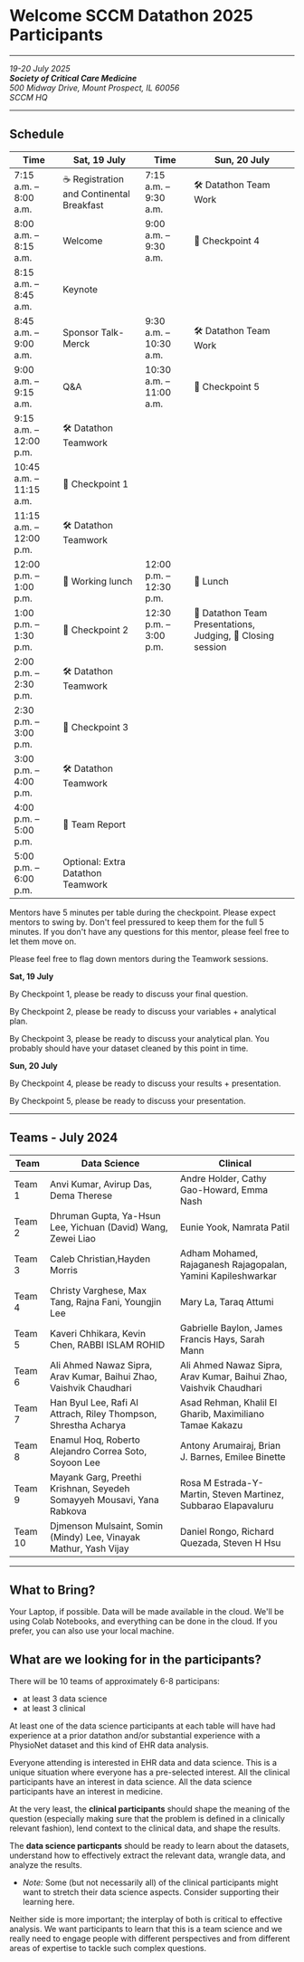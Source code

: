 
# Welcome SCCM Datathon 2025 Participants

---


*19-20 July 2025* <br/>
***Society of Critical Care Medicine*** <br>
*500 Midway Drive, Mount Prospect, IL 60056* <br/>
*SCCM HQ* <br/>

---



## Schedule


| **Time** | Sat, 19 July | Time | Sun, 20 July  |
|-------|------------------|--- |--|
|7:15 a.m. – 8:00 a.m.| ☕ Registration and Continental Breakfast| 7:15 a.m. – 9:30 a.m.| 🛠️ Datathon Team Work |
|8:00 a.m. – 8:15 a.m.	| Welcome |  9:00 a.m. – 9:30 a.m. | 🚩 Checkpoint 4
|8:15 a.m. – 8:45 a.m. | Keynote | |
| 8:45 a.m. – 9:00 a.m.	| Sponsor Talk- Merck| 9:30 a.m. – 10:30 a.m.| 🛠️ Datathon Team Work |
| 9:00 a.m. – 9:15 a.m.	| Q&A | 10:30 a.m. – 11:00 a.m. | 🚩 Checkpoint 5
| 9:15 a.m. – 12:00 p.m.	| 🛠️ Datathon Teamwork | | |
| 10:45 a.m. – 11:15 a.m.  | 🚩 Checkpoint 1 | | |
| 11:15 a.m. – 12:00 p.m. | 🛠️ Datathon Teamwork | | |
| 12:00 p.m. – 1:00 p.m.| 🍕 Working lunch |  12:00 p.m. – 12:30 p.m. | 🍕 Lunch |
| 1:00 p.m. – 1:30 p.m.	| 🚩 Checkpoint 2  | 12:30 p.m. – 3:00 p.m. | 🎤 Datathon Team Presentations,  Judging, 👋 Closing session|
| 2:00 p.m. – 2:30 p.m.| 🛠️ Datathon Teamwork |  | |
| 2:30 p.m. – 3:00 p.m. | 🚩 Checkpoint 3| | |
| 3:00 p.m. – 4:00 p.m.| 🛠️ Datathon Teamwork  | |
| 4:00 p.m. – 5:00 p.m. | 📝 Team Report | |
| 5:00 p.m. – 6:00 p.m. |  Optional: Extra Datathon Teamwork | |


Mentors have 5 minutes per table during the checkpoint. Please expect mentors to swing by. Don't feel pressured to keep them for the full 5 minutes. If you don't have any questions for this mentor, please feel free to let them move on.

Please feel free to flag down mentors during the Teamwork sessions.

**Sat, 19 July**

By Checkpoint 1, please be ready to discuss your final question.

By Checkpoint 2, please be ready to discuss your variables + analytical plan.

By Checkpoint 3, please be ready to discuss your analytical plan. You probably should have your dataset cleaned by this point in time.


**Sun, 20 July**

By Checkpoint 4, please be ready to discuss your results + presentation.

By Checkpoint 5, please be ready to discuss your presentation.



---
## Teams - July 2024

| Team | Data Science | Clinical |
| --- | --- | --- |
 | Team 1 |  Anvi Kumar, Avirup Das, Dema Therese |  Andre Holder, Cathy Gao-Howard, Emma Nash|
 | Team 2 |  Dhruman Gupta, Ya-Hsun Lee, Yichuan (David) Wang, Zewei Liao|  Eunie Yook, Namrata Patil |
 | Team 3 |  Caleb Christian,Hayden Morris |  Adham Mohamed, Rajaganesh Rajagopalan, Yamini Kapileshwarkar |
 | Team 4 |  Christy Varghese, Max Tang, Rajna Fani, Youngjin Lee |  Mary La, Taraq Attumi  |
 | Team 5 |  Kaveri Chhikara, Kevin Chen, RABBI ISLAM ROHID |  Gabrielle Baylon, James Francis Hays, Sarah Mann |
 | Team 6 |  Ali Ahmed Nawaz Sipra, Arav Kumar, Baihui Zhao, Vaishvik Chaudhari |  Ali Ahmed Nawaz Sipra, Arav Kumar, Baihui Zhao, Vaishvik Chaudhari |
 | Team 7 |  Han Byul Lee, Rafi Al Attrach, Riley Thompson, Shrestha Acharya | Asad Rehman, Khalil El Gharib, Maximiliano Tamae Kakazu  |
 | Team 8 |  Enamul Hoq, Roberto Alejandro Correa Soto, Soyoon Lee | Antony Arumairaj, Brian J. Barnes, Emilee Binette  |
 | Team 9 |  Mayank Garg, Preethi Krishnan, Seyedeh Somayyeh Mousavi, Yana Rabkova |  Rosa M Estrada-Y-Martin, Steven Martinez, Subbarao Elapavaluru |
 | Team 10 | Djmenson Mulsaint, Somin (Mindy) Lee, Vinayak Mathur, Yash Vijay | Daniel Rongo, Richard Quezada, Steven H Hsu  |

---

## What to Bring?
Your Laptop, if possible. Data will be made available in the cloud. We'll be using Colab Notebooks, and everything can be done in the cloud. If you prefer, you can also use your local machine.

## What are we looking for in the participants?
There will be 10 teams of approximately 6-8 participans:
- at least 3 data science
- at least 3 clinical

At least one of the data science participants at each table will have had experience at a prior datathon and/or substantial experience with a PhysioNet dataset and this kind of EHR data analysis. <br>

Everyone attending is interested in EHR data and data science. This is a unique situation where everyone has a pre-selected interest. All the clinical participants have an interest in data science. All the data science participants have an interest in medicine. <br>

At the very least, the **clinical participants** should shape the meaning of the question (especially making sure that the problem is defined in a clinically relevant fashion), lend context to the clinical data, and shape the results. <br>

The **data science particpants** should be ready to learn about the datasets, understand how to effectively extract the relevant data, wrangle data, and analyze the results. <br>
- _Note:_ Some (but not necessarily all) of the clinical participants might want to stretch their data science aspects. Consider supporting their learning here. <br>

Neither side is more important; the interplay of both is critical to effective analysis. We want participants to learn that this is a team science and we really need to engage people with different perspectives and from different areas of expertise to tackle such complex questions.
